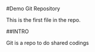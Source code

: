 #Demo Git Repository

This is the first file in the repo.

##INTRO

Git is a repo to do shared codings